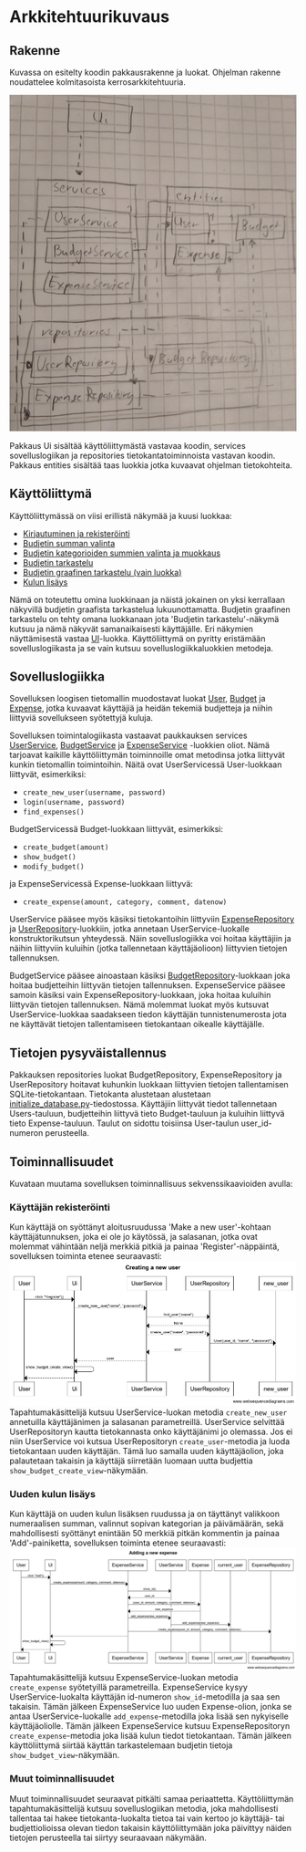 # Arkkitehtuurikuvaus

## Rakenne

Kuvassa on esitelty koodin pakkausrakenne ja luokat. Ohjelman rakenne noudattelee kolmitasoista kerrosarkkitehtuuria.

![Luokkakaavio](./kuvat/luokkakaavio.jpg)

Pakkaus Ui sisältää käyttöliittymästä vastavaa koodin, services sovelluslogiikan ja repositories tietokantatoiminnoista vastavan koodin. Pakkaus entities sisältää taas luokkia jotka kuvaavat ohjelman tietokohteita.

## Käyttöliittymä

Käyttöliittymässä on viisi erillistä näkymää ja kuusi luokkaa:

* [Kirjautuminen ja rekisteröinti](https://github.com/hhautajarvi/ot2021/blob/master/src/ui/login.py)
* [Budjetin summan valinta](https://github.com/hhautajarvi/ot2021/blob/master/src/ui/budget_create_view.py)
* [Budjetin kategorioiden summien valinta ja muokkaus](https://github.com/hhautajarvi/ot2021/blob/master/src/ui/budget_choose_view.py)
* [Budjetin tarkastelu](https://github.com/hhautajarvi/ot2021/blob/master/src/ui/budget_view.py)
* [Budjetin graafinen tarkastelu (vain luokka)](hhttps://github.com/hhautajarvi/ot2021/blob/master/src/ui/plotting/plot_view.py)
* [Kulun lisäys](https://github.com/hhautajarvi/ot2021/blob/master/src/ui/add_expense_view.py)

Nämä on toteutettu omina luokkinaan ja näistä jokainen on yksi kerrallaan näkyvillä budjetin graafista tarkastelua lukuunottamatta. Budjetin graafinen tarkastelu on tehty omana luokkanaan jota 'Budjetin tarkastelu'-näkymä kutsuu ja nämä näkyvät samanaikaisesti käyttäjälle. Eri näkymien näyttämisestä vastaa [UI](https://github.com/hhautajarvi/ot2021/blob/master/src/ui/ui.py)-luokka. Käyttöliittymä on pyritty eristämään sovelluslogiikasta ja se vain kutsuu sovelluslogiikkaluokkien metodeja.

## Sovelluslogiikka

Sovelluksen loogisen tietomallin muodostavat luokat [User](https://github.com/hhautajarvi/ot2021/blob/master/src/entities/user.py), [Budget](https://github.com/hhautajarvi/ot2021/blob/master/src/entities/budget.py) ja [Expense](https://github.com/hhautajarvi/ot2021/blob/master/src/entities/expense.py), jotka kuvaavat käyttäjiä ja heidän tekemiä budjetteja ja niihin liittyviä sovellukseen syötettyjä kuluja.

Sovelluksen toimintalogiikasta vastaavat paukkauksen services [UserService](https://github.com/hhautajarvi/ot2021/blob/master/src/services/user_service.py), [BudgetService](https://github.com/hhautajarvi/ot2021/blob/master/src/services/budget_service.py) ja [ExpenseService](https://github.com/hhautajarvi/ot2021/blob/master/src/services/expense_service.py) -luokkien oliot. Nämä tarjoavat kaikille käyttöliittymän toiminnoille omat metodinsa jotka liittyvät kunkin tietomallin toimintoihin. Näitä ovat UserServicessä User-luokkaan liittyvät, esimerkiksi:
* `create_new_user(username, password)`
* `login(username, password)`
* `find_expenses()`

BudgetServicessä Budget-luokkaan liittyvät, esimerkiksi:
* `create_budget(amount)`
* `show_budget()`
* `modify_budget()`

ja ExpenseServicessä Expense-luokkaan liittyvä:
* `create_expense(amount, category, comment, datenow)`

UserService pääsee myös käsiksi tietokantoihin liittyviin [ExpenseRepository](https://github.com/hhautajarvi/ot2021/blob/master/src/repositories/expense_repository.py) ja [UserRepository](https://github.com/hhautajarvi/ot2021/blob/master/src/repositories/user_repository.py)-luokkiin, jotka annetaan UserService-luokalle konstruktorikutsun yhteydessä. Näin sovelluslogiikka voi hoitaa käyttäjiin ja näihin liittyviin kuluihin (jotka tallennetaan käyttäjäolioon) liittyvien tietojen tallennuksen.

BudgetService pääsee ainoastaan käsiksi [BudgetRepository](https://github.com/hhautajarvi/ot2021/blob/master/src/repositories/budget_repository.py)-luokkaan joka hoitaa budjetteihin liittyvän tietojen tallennuksen. ExpenseService pääsee samoin käsiksi vain ExpenseRepository-luokkaan, joka hoitaa kuluihin liittyvän tietojen tallennuksen. Nämä molemmat luokat myös kutsuvat UserService-luokkaa saadakseen tiedon käyttäjän tunnistenumerosta jota ne käyttävät tietojen tallentamiseen tietokantaan oikealle käyttäjälle.

## Tietojen pysyväistallennus

Pakkauksen repositories luokat BudgetRepository, ExpenseRepository ja UserRepository hoitavat kuhunkin luokkaan liittyvien tietojen tallentamisen SQLite-tietokantaan. Tietokanta alustetaan alustetaan [initialize_database.py](https://github.com/hhautajarvi/ot2021/blob/master/src/initialize_database.py)-tiedostossa. Käyttäjiin liittyvät tiedot tallennetaan Users-tauluun, budjetteihin liittyvä tieto Budget-tauluun ja kuluihin liittyvä tieto Expense-tauluun. Taulut on sidottu toisiinsa User-taulun user_id-numeron perusteella.

## Toiminnallisuudet

Kuvataan muutama sovelluksen toiminnallisuus sekvenssikaavioiden avulla:

### Käyttäjän rekisteröinti

Kun käyttäjä on syöttänyt aloitusruudussa 'Make a new user'-kohtaan käyttäjätunnuksen, joka ei ole jo käytössä, ja salasanan, jotka ovat molemmat vähintään neljä merkkiä pitkiä ja painaa 'Register'-näppäintä, sovelluksen toiminta etenee seuraavasti:
![Rekisteröinti](./kuvat/register_sequence.png)
Tapahtumakäsittelijä kutsuu UserService-luokan metodia `create_new_user` annetuilla käyttäjänimen ja salasanan parametreillä. UserService selvittää UserRepositoryn kautta tietokannasta onko käyttäjänimi jo olemassa. Jos ei niin UserService voi kutsua UserRepositoryn `create_user`-metodia ja luoda tietokantaan uuden käyttäjän. Tämä luo samalla uuden käyttäjäolion, joka palautetaan takaisin ja käyttäjä siirretään luomaan uutta budjettia `show_budget_create_view`-näkymään.

### Uuden kulun lisäys

Kun käyttäjä on uuden kulun lisäksen ruudussa ja on täyttänyt valikkoon numeraalisen summan, valinnut sopivan kategorian ja päivämäärän, sekä mahdollisesti syöttänyt enintään 50 merkkiä pitkän kommentin ja painaa 'Add'-painiketta, sovelluksen toiminta etenee seuraavasti:
![Kulun lisäys](./kuvat/new_expense.png)
Tapahtumakäsittelijä kutsuu ExpenseService-luokan metodia `create_expense` syötetyillä parametreilla. ExpenseService kysyy UserService-luokalta käyttäjän id-numeron `show_id`-metodilla ja saa sen takaisin. Tämän jälkeen ExpenseService luo uuden Expense-olion, jonka se antaa UserService-luokalle `add_expense`-metodilla joka lisää sen nykyiselle käyttäjäoliolle. Tämän jälkeen ExpenseService kutsuu ExpenseRepositoryn `create_expense`-metodia joka lisää kulun tiedot tietokantaan. Tämän jälkeen käyttöliittymä siirtää käyttän tarkastelemaan budjetin tietoja `show_budget_view`-näkymään.

### Muut toiminnallisuudet

Muut toiminnallisuudet seuraavat pitkälti samaa periaattetta. Käyttöliittymän tapahtumakäsittelijä kutsuu sovelluslogiikan metodia, joka mahdollisesti tallentaa tai hakee tietokanta-luokalta tietoa tai vain kertoo jo käyttäjä- tai budjettiolioissa olevan tiedon takaisin käyttöliittymään joka päivittyy näiden tietojen perusteella tai siirtyy seuraavaan näkymään.